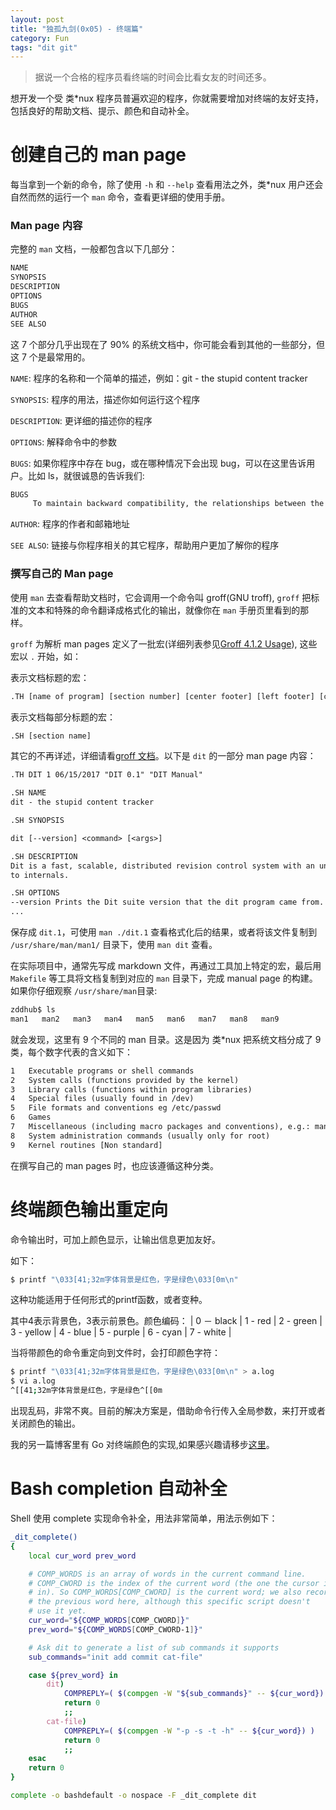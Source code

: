 ```yaml
---
layout: post
title: "独孤九剑(0x05) - 终端篇"
category: Fun
tags: "dit git"
---
```


> 据说一个合格的程序员看终端的时间会比看女友的时间还多。

想开发一个受 类*nux 程序员普遍欢迎的程序，你就需要增加对终端的友好支持，包括良好的帮助文档、提示、颜色和自动补全。

<!-- more -->


# 创建自己的 man page

每当拿到一个新的命令，除了使用 `-h` 和 `--help` 查看用法之外，类*nux 用户还会自然而然的运行一个 `man` 命令，查看更详细的使用手册。

### Man page 内容

完整的 `man` 文档，一般都包含以下几部分：

```sh
NAME
SYNOPSIS
DESCRIPTION
OPTIONS
BUGS
AUTHOR
SEE ALSO
```

这 7 个部分几乎出现在了 90% 的系统文档中，你可能会看到其他的一些部分，但这 7 个是最常用的。

`NAME`: 程序的名称和一个简单的描述，例如：git - the stupid content tracker

`SYNOPSIS`: 程序的用法，描述你如何运行这个程序

`DESCRIPTION`: 更详细的描述你的程序

`OPTIONS`: 解释命令中的参数

`BUGS`: 如果你程序中存在 bug，或在哪种情况下会出现 bug，可以在这里告诉用户。比如 ls，就很诚恳的告诉我们:

```sh
BUGS
     To maintain backward compatibility, the relationships between the many options are quite complex.
```

`AUTHOR`: 程序的作者和邮箱地址

`SEE ALSO`: 链接与你程序相关的其它程序，帮助用户更加了解你的程序

### 撰写自己的 Man page

使用 `man` 去查看帮助文档时，它会调用一个命令叫 groff(GNU troff), `groff` 把标准的文本和特殊的命令翻译成格式化的输出，就像你在 `man` 手册页里看到的那样。

`groff` 为解析 man pages 定义了一批宏(详细列表参见[Groff 4.1.2 Usage](https://www.gnu.org/software/groff/manual/groff.txt)), 这些宏以 `.` 开始，如：

表示文档标题的宏：
```txt
.TH [name of program] [section number] [center footer] [left footer] [center header]
```

表示文档每部分标题的宏：
```txt
.SH [section name]
```

其它的不再详述，详细请看[groff 文档](https://www.gnu.org/software/groff/)。以下是 `dit` 的一部分 man page 内容：

```txt
.TH DIT 1 06/15/2017 "DIT 0.1" "DIT Manual"

.SH NAME
dit - the stupid content tracker

.SH SYNOPSIS

dit [--version] <command> [<args>]

.SH DESCRIPTION
Dit is a fast, scalable, distributed revision control system with an unusually rich command set that provides both high-level operations and full access
to internals.

.SH OPTIONS
--version Prints the Dit suite version that the dit program came from.
...
```

保存成 `dit.1`，可使用 `man ./dit.1` 查看格式化后的结果，或者将该文件复制到 `/usr/share/man/man1/` 目录下，使用 `man dit` 查看。

在实际项目中，通常先写成 markdown 文件，再通过工具加上特定的宏，最后用 `Makefile` 等工具将文档复制到对应的 `man` 目录下，完成 manual page 的构建。如果你仔细观察 `/usr/share/man`目录:

```sh
zddhub$ ls
man1   man2   man3   man4   man5   man6   man7   man8   man9
```

就会发现，这里有 9 个不同的 man 目录。这是因为 类*nux 把系统文档分成了 9 类，每个数字代表的含义如下：

```txt
1   Executable programs or shell commands
2   System calls (functions provided by the kernel)
3   Library calls (functions within program libraries)
4   Special files (usually found in /dev)
5   File formats and conventions eg /etc/passwd
6   Games
7   Miscellaneous (including macro packages and conventions), e.g.: man(7), groff(7)
8   System administration commands (usually only for root)
9   Kernel routines [Non standard]
```

在撰写自己的 man pages 时，也应该遵循这种分类。


# 终端颜色输出重定向

命令输出时，可加上颜色显示，让输出信息更加友好。

如下：

```sh
$ printf "\033[41;32m字体背景是红色，字是绿色\033[0m\n"
```
这种功能适用于任何形式的printf函数，或者变种。

其中4表示背景色，3表示前景色。颜色编码：
| 0 － black | 1 - red | 2 - green | 3 - yellow | 4 - blue | 5 - purple | 6 - cyan | 7 - white |

当将带颜色的命令重定向到文件时，会打印颜色字符：

```sh
$ printf "\033[41;32m字体背景是红色，字是绿色\033[0m\n" > a.log
$ vi a.log
^[[41;32m字体背景是红色，字是绿色^[[0m
```

出现乱码，非常不爽。目前的解决方案是，借助命令行传入全局参数，来打开或者关闭颜色的输出。

我的另一篇博客里有 Go 对终端颜色的实现,如果感兴趣请移步[这里](https://www.zddhub.com/knowledge/2015/07/23/terminal-color)。

# Bash completion 自动补全

Shell 使用 complete 实现命令补全，用法非常简单，用法示例如下：

```sh
_dit_complete()
{
    local cur_word prev_word

    # COMP_WORDS is an array of words in the current command line.
    # COMP_CWORD is the index of the current word (the one the cursor is
    # in). So COMP_WORDS[COMP_CWORD] is the current word; we also record
    # the previous word here, although this specific script doesn't
    # use it yet.
    cur_word="${COMP_WORDS[COMP_CWORD]}"
    prev_word="${COMP_WORDS[COMP_CWORD-1]}"

    # Ask dit to generate a list of sub commands it supports
    sub_commands="init add commit cat-file"

    case ${prev_word} in
        dit)
            COMPREPLY=( $(compgen -W "${sub_commands}" -- ${cur_word}) )
            return 0
            ;;
        cat-file)
            COMPREPLY=( $(compgen -W "-p -s -t -h" -- ${cur_word}) )
            return 0
            ;;
    esac
    return 0
}

complete -o bashdefault -o nospace -F _dit_complete dit
```
